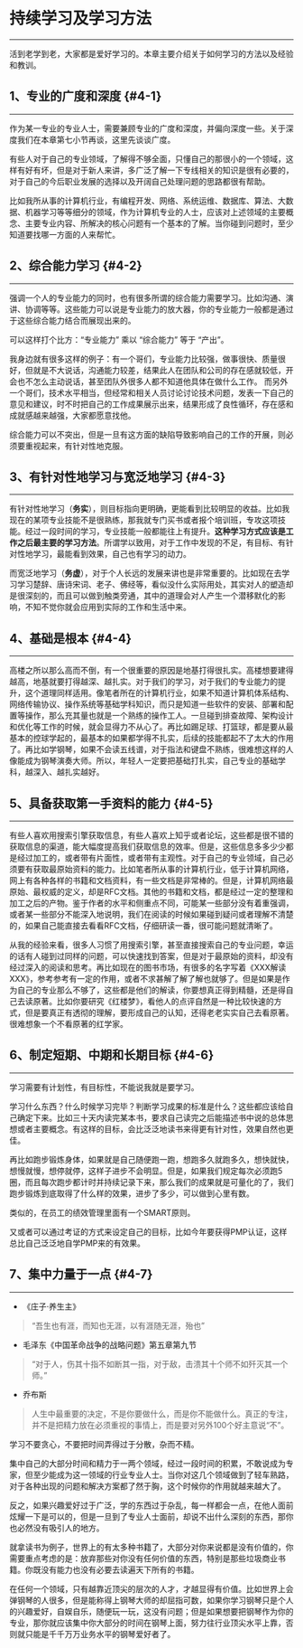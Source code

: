 # 持续学习及学习方法

---

活到老学到老，大家都是爱好学习的。本章主要介绍关于如何学习的方法以及经验和教训。

## 1、专业的广度和深度 {#4-1}

---

作为某一专业的专业人士，需要兼顾专业的广度和深度，并偏向深度一些。关于深度我们在本章第七小节再谈，这里先谈谈广度。

有些人对于自己的专业领域，了解得不够全面，只懂自己的那很小的一个领域，这样有好有坏，但是对于新人来讲，多广泛了解一下专线相关的知识是很有必要的，对于自己的今后职业发展的选择以及开阔自己处理问题的思路都很有帮助。

比如我所从事的计算机行业，有编程开发、网络、系统运维、数据库、算法、大数据、机器学习等等细分的领域，作为计算机专业的人士，应该对上述领域的主要概念、主要专业内容、所解决的核心问题有一个基本的了解。当你碰到问题时，至少知道要找哪一方面的人来帮忙。

## 2、综合能力学习 {#4-2}

---

强调一个人的专业能力的同时，也有很多所谓的综合能力需要学习。比如沟通、演讲、协调等等。这些能力可以说是专业能力的放大器，你的专业能力一般都是通过于这些综合能力结合而展现出来的。

可以这样打个比方：“专业能力” 乘以 “综合能力” 等于 “产出”。

我身边就有很多这样的例子：有一个哥们，专业能力比较强，做事很快、质量很好，但就是不大说话，沟通能力较差，结果此人在团队和公司的存在感就较低，开会也不怎么主动说话，甚至团队外很多人都不知道他具体在做什么工作。 而另外一个哥们，技术水平相当，但经常和相关人员讨论讨论技术问题，发表一下自己的意见和建议，时不时把自己的工作成果展示出来，结果形成了良性循环，存在感和成就感越来越强，大家都愿意找他。

综合能力可以不突出，但是一旦有这方面的缺陷导致影响自己的工作的开展，则必须要重视起来，有针对性地克服。

## 3、有针对性地学习与宽泛地学习 {#4-3}

---

有针对性地学习（**务实**），则目标指向更明确，更能看到比较明显的收益。比如我现在的某项专业技能不是很熟练，那我就专门买书或者报个培训班，专攻这项技能。经过一段时间的学习，专业技能一般都能往上有提升。**这种学习方式应该是工作之后最主要的学习方法**。所谓学以致用，对于工作中发现的不足，有目标、有针对性地学习，最能看到效果，自己也有学习的动力。

而宽泛地学习（**务虚**），对于个人长远的发展来讲也是非常重要的。比如现在去学习学习楚辞、唐诗宋词、老子、佛经等，看似没什么实际用处，其实对人的塑造却是很深刻的，而且可以做到触类旁通，其中的道理会对人产生一个潜移默化的影响，不知不觉你就会应用到实际的工作和生活中来。

## 4、基础是根本 {#4-4}

---

高楼之所以那么高而不倒，有一个很重要的原因是地基打得很扎实。高楼想要建得越高，地基就要打得越深、越扎实。对于我们的学习，对于我们的专业能力的提升，这个道理同样适用。像笔者所在的计算机行业，如果不知道计算机体系结构、网络传输协议、操作系统等基础学科知识，而只是知道一些软件的安装、部署和配置等操作，那么充其量也就是一个熟练的操作工人。一旦碰到排查故障、架构设计和优化等工作的时候，就会显得力不从心了。再比如踢足球、打篮球，都是要从最基本的控球学起的，最基本的如果都学得不扎实，后续的技能都起不了太大的作用了。再比如学钢琴，如果不会读五线谱，对于指法和键盘不熟练，很难想这样的人像能成为钢琴演奏大师。所以，年轻人一定要把基础打扎实，自己专业的基础学科，越深入、越扎实越好。

## 5、具备获取第一手资料的能力 {#4-5}

---

有些人喜欢用搜索引擎获取信息，有些人喜欢上知乎或者论坛，这些都是很不错的获取信息的渠道，能大幅度提高我们获取信息的效率。但是，这些信息多多少少都是经过加工的，或者带有片面性，或者带有主观性。对于自己的专业领域，自己必须要有获取最原始资料的能力。比如笔者所从事的计算机行业，低于计算机网络，网上有各种各样的书籍和文档资料，有一些文档是非常棒的。但是，计算机网络最原始、最权威的定义，却是RFC文档。其他的书籍和文档，都是经过一定的整理和加工之后的产物。鉴于作者的水平和侧重点不同，可能某一些部分没有着重强调，或者某一些部分不能深入地说明，我们在阅读的时候如果碰到疑问或者理解不清楚的，如果自己能直接去看看RFC文档，仔细研读一番，很可能问题就清晰了。

从我的经验来看，很多人习惯了用搜索引擎，甚至直接搜索自己的专业问题，幸运的话有人碰到过同样的问题，可以快速找到答案，但是对于最原始的资料，却没有经过深入的阅读和思考。再比如现在的图书市场，有很多的名字写着《XXX解读XXX》，参考参考有一定的作用，或者不求甚解了解了解也就够了。但是如果是作为自己的专业那么不够了，这些都是他们的解读，你要想真正得到精髓，还是得自己去读原著。比如你要研究《红楼梦》，看他人的点评自然是一种比较快速的方式，但是要真正有透彻的理解，要形成自己的认知，还得老老实实自己去看原著。很难想象一个不看原著的红学家。

## 6、制定短期、中期和长期目标 {#4-6}

---

学习需要有计划性，有目标性，不能说我就是要学习。

学习什么东西？什么时候学习完毕？判断学习成果的标准是什么？这些都应该给自己确定下来。比如三十天内读完某本书，要求自己读完之后能描述书中说的总体思想或者主要概念。有这样的目标，会比泛泛地读书来得更有针对性，效果自然也更佳。

再比如跑步锻炼身体，如果就是自己随便跑一跑，想跑多久就跑多久，想快就快，想慢就慢，想停就停，这样子进步不会明显。但是，如果我们规定每次必须跑5圈，而且每次跑步都计时并持续记录下来，那么我们的成果就是可量化的了，我们跑步锻炼到底取得了什么样的效果，进步了多少，可以做到心里有数。

类似的，在员工的绩效管理里面有一个SMART原则。

又或者可以通过考证的方式来设定自己的目标，比如今年要获得PMP认证，这样总比自己泛泛地自学PMP来的有效果。

## 7、集中力量于一点 {#4-7}

---

* 《庄子·养生主》

> “吾生也有涯，而知也无涯，以有涯随无涯，殆也”

* 毛泽东《中国革命战争的战略问题》第五章第九节

> “对于人，伤其十指不如断其一指，对于敌，击溃其十个师不如歼灭其一个师。”

* 乔布斯

> 人生中最重要的决定，不是你要做什么，而是你不能做什么。真正的专注，并不是把精力放在必须重视的事情上，而是要对另外100个好主意说“不”。

学习不要贪心，不要把时间弄得过于分散，杂而不精。

集中自己的大部分时间和精力于一两个领域，经过一段时间的积累，不敢说成为专家，但至少能成为这一领域的行业专业人士。当你对这几个领域做到了轻车熟路，对于各种出现的问题和解决方案都了然于胸，这个时候你的作用就越来越大了。

反之，如果兴趣爱好过于广泛，学的东西过于杂乱，每一样都会一点，在他人面前炫耀一下是可以的，但是一旦到了专业人士面前，却说不出什么深刻的东西，那你也必然没有吸引人的地方。

就拿读书为例子，世界上的有太多种书籍了，大部分对你来说都是没有价值的，你需要重点考虑的是：放弃那些对你没有任何价值的东西，特别是那些垃圾商业书籍。你既没有能力也没有必要去读遍天下所有的书籍。

在任何一个领域，只有越靠近顶尖的层次的人才，才越显得有价值。比如世界上会弹钢琴的人很多，但是能称得上钢琴大师的却屈指可数，如果你学习钢琴只是个人的兴趣爱好，自娱自乐，随便玩一玩，这没有问题；但是如果想要把钢琴作为你的专业，那你就应该集中你大部分的时间在钢琴上面，努力往行业顶尖水平上靠，否则就只能是千千万万业务水平的钢琴爱好者了。

